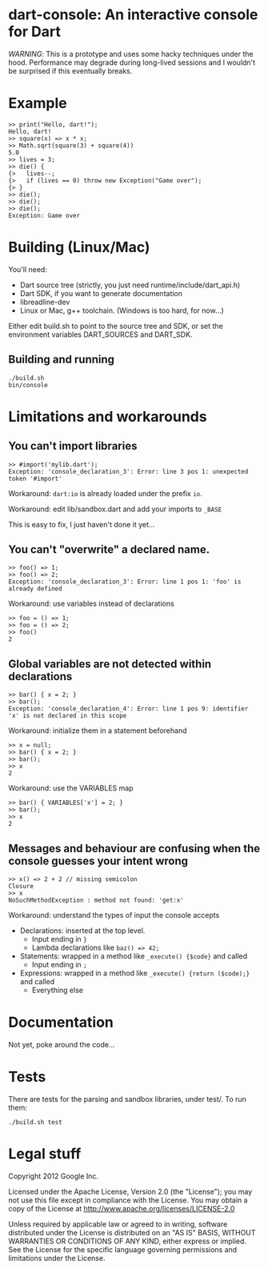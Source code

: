 dart-console: An interactive console for Dart
=============================================

*WARNING*: This is a prototype and uses some hacky techniques under the hood. Performance may degrade during long-lived sessions and I wouldn't be surprised if this eventually breaks.

# Example

    >> print("Hello, dart!");
    Hello, dart!
    >> square(x) => x * x;
    >> Math.sqrt(square(3) + square(4))
    5.0
    >> lives = 3;
    >> die() {
    {>   lives--;
    {>   if (lives == 0) throw new Exception("Game over");
    {> }
    >> die();
    >> die();
    >> die();
    Exception: Game over

# Building (Linux/Mac)

You'll need:
  * Dart source tree (strictly, you just need runtime/include/dart_api.h)
  * Dart SDK, if you want to generate documentation
  * libreadline-dev
  * Linux or Mac, g++ toolchain. (Windows is too hard, for now...)

Either edit build.sh to point to the source tree and SDK, or set the
environment variables DART_SOURCES and DART_SDK.

## Building and running
    ./build.sh
    bin/console

# Limitations and workarounds

## You can't import libraries

    >> #import('mylib.dart');
    Exception: 'console_declaration_3': Error: line 3 pos 1: unexpected token '#import'

Workaround: `dart:io` is already loaded under the prefix `io`.

Workaround: edit lib/sandbox.dart and add your imports to `_BASE`

This is easy to fix, I just haven't done it yet...

## You can't "overwrite" a declared name.

    >> foo() => 1;
    >> foo() => 2;
    Exception: 'console_declaration_3': Error: line 1 pos 1: 'foo' is already defined

Workaround: use variables instead of declarations

    >> foo = () => 1;
    >> foo = () => 2;
    >> foo()
    2

## Global variables are not detected within declarations

    >> bar() { x = 2; }
    >> bar();
    Exception: 'console_declaration_4': Error: line 1 pos 9: identifier 'x' is not declared in this scope

Workaround: initialize them in a statement beforehand

    >> x = null;
    >> bar() { x = 2; }
    >> bar();
    >> x
    2

Workaround: use the VARIABLES map

    >> bar() { VARIABLES['x'] = 2; }
    >> bar();
    >> x
    2

## Messages and behaviour are confusing when the console guesses your intent wrong

    >> x() => 2 + 2 // missing semicolon
    Closure
    >> x
    NoSuchMethodException : method not found: 'get:x'

Workaround: understand the types of input the console accepts
  * Declarations: inserted at the top level.
    * Input ending in `}`
    * Lambda declarations like `baz() => 42;`
  * Statements: wrapped in a method like `_execute() {$code}` and called
    * Input ending in `;`
  * Expressions: wrapped in a method like `_execute() {return ($code);}` and called
    * Everything else

# Documentation
Not yet, poke around the code...

# Tests
There are tests for the parsing and sandbox libraries, under test/. To run them:

    ./build.sh test

# Legal stuff
Copyright 2012 Google Inc.

Licensed under the Apache License, Version 2.0 (the "License");
you may not use this file except in compliance with the License.
You may obtain a copy of the License at http://www.apache.org/licenses/LICENSE-2.0

Unless required by applicable law or agreed to in writing, software
distributed under the License is distributed on an "AS IS" BASIS,
WITHOUT WARRANTIES OR CONDITIONS OF ANY KIND, either express or implied.
See the License for the specific language governing permissions and
limitations under the License.
